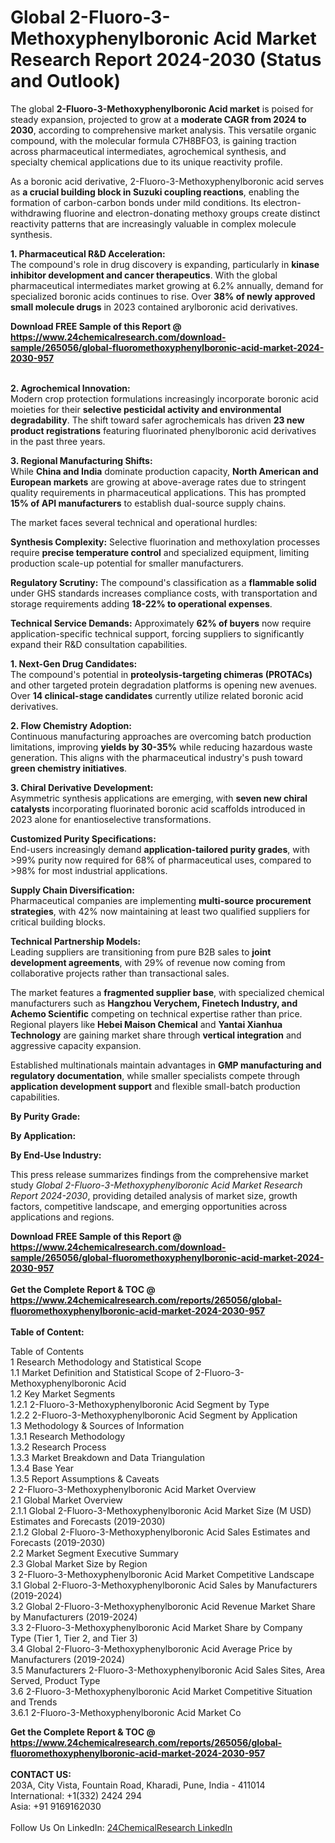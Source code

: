 <h1>Global 2-Fluoro-3-Methoxyphenylboronic Acid Market Research Report 2024-2030 (Status and Outlook)</h1><p>The global <strong>2-Fluoro-3-Methoxyphenylboronic Acid market</strong> is poised for steady expansion, projected to grow at a <strong>moderate CAGR from 2024 to 2030</strong>, according to comprehensive market analysis. This versatile organic compound, with the molecular formula C7H8BFO3, is gaining traction across pharmaceutical intermediates, agrochemical synthesis, and specialty chemical applications due to its unique reactivity profile.</p><p>As a boronic acid derivative, 2-Fluoro-3-Methoxyphenylboronic acid serves as <strong>a crucial building block in Suzuki coupling reactions</strong>, enabling the formation of carbon-carbon bonds under mild conditions. Its electron-withdrawing fluorine and electron-donating methoxy groups create distinct reactivity patterns that are increasingly valuable in complex molecule synthesis.</p><p><strong>1. Pharmaceutical R&amp;D Acceleration:</strong><br>
The compound's role in drug discovery is expanding, particularly in <strong>kinase inhibitor development and cancer therapeutics</strong>. With the global pharmaceutical intermediates market growing at 6.2% annually, demand for specialized boronic acids continues to rise. Over <strong>38% of newly approved small molecule drugs</strong> in 2023 contained arylboronic acid derivatives.</p><div><b>Download FREE Sample of this Report @ 
            <a href="https://www.24chemicalresearch.com/download-sample/265056/global-fluoromethoxyphenylboronic-acid-market-2024-2030-957">
            https://www.24chemicalresearch.com/download-sample/265056/global-fluoromethoxyphenylboronic-acid-market-2024-2030-957</a></b></div><br><p><strong>2. Agrochemical Innovation:</strong><br>
Modern crop protection formulations increasingly incorporate boronic acid moieties for their <strong>selective pesticidal activity and environmental degradability</strong>. The shift toward safer agrochemicals has driven <strong>23 new product registrations</strong> featuring fluorinated phenylboronic acid derivatives in the past three years.</p><p><strong>3. Regional Manufacturing Shifts:</strong><br>
While <strong>China and India</strong> dominate production capacity, <strong>North American and European markets</strong> are growing at above-average rates due to stringent quality requirements in pharmaceutical applications. This has prompted <strong>15% of API manufacturers</strong> to establish dual-source supply chains.</p><p>The market faces several technical and operational hurdles:</p><p><strong>Synthesis Complexity:</strong> Selective fluorination and methoxylation processes require <strong>precise temperature control</strong> and specialized equipment, limiting production scale-up potential for smaller manufacturers.</p><p><strong>Regulatory Scrutiny:</strong> The compound's classification as a <strong>flammable solid</strong> under GHS standards increases compliance costs, with transportation and storage requirements adding <strong>18-22% to operational expenses</strong>.</p><p><strong>Technical Service Demands:</strong> Approximately <strong>62% of buyers</strong> now require application-specific technical support, forcing suppliers to significantly expand their R&amp;D consultation capabilities.</p><p><strong>1. Next-Gen Drug Candidates:</strong><br>
The compound's potential in <strong>proteolysis-targeting chimeras (PROTACs)</strong> and other targeted protein degradation platforms is opening new avenues. Over <strong>14 clinical-stage candidates</strong> currently utilize related boronic acid derivatives.</p><p><strong>2. Flow Chemistry Adoption:</strong><br>
Continuous manufacturing approaches are overcoming batch production limitations, improving <strong>yields by 30-35%</strong> while reducing hazardous waste generation. This aligns with the pharmaceutical industry's push toward <strong>green chemistry initiatives</strong>.</p><p><strong>3. Chiral Derivative Development:</strong><br>
Asymmetric synthesis applications are emerging, with <strong>seven new chiral catalysts</strong> incorporating fluorinated boronic acid scaffolds introduced in 2023 alone for enantioselective transformations.</p><p><strong>Customized Purity Specifications:</strong><br>
	End-users increasingly demand <strong>application-tailored purity grades</strong>, with &gt;99% purity now required for 68% of pharmaceutical uses, compared to &gt;98% for most industrial applications.</p><p><strong>Supply Chain Diversification:</strong><br>
	Pharmaceutical companies are implementing <strong>multi-source procurement strategies</strong>, with 42% now maintaining at least two qualified suppliers for critical building blocks.</p><p><strong>Technical Partnership Models:</strong><br>
	Leading suppliers are transitioning from pure B2B sales to <strong>joint development agreements</strong>, with 29% of revenue now coming from collaborative projects rather than transactional sales.</p><p>The market features a <strong>fragmented supplier base</strong>, with specialized chemical manufacturers such as <strong>Hangzhou Verychem, Finetech Industry, and Achemo Scientific</strong> competing on technical expertise rather than price. Regional players like <strong>Hebei Maison Chemical</strong> and <strong>Yantai Xianhua Technology</strong> are gaining market share through <strong>vertical integration</strong> and aggressive capacity expansion.</p><p>Established multinationals maintain advantages in <strong>GMP manufacturing and regulatory documentation</strong>, while smaller specialists compete through <strong>application development support</strong> and flexible small-batch production capabilities.</p><p><strong>By Purity Grade:</strong></p><p><strong>By Application:</strong></p><p><strong>By End-Use Industry:</strong></p><p>This press release summarizes findings from the comprehensive market study <em>Global 2-Fluoro-3-Methoxyphenylboronic Acid Market Research Report 2024-2030</em>, providing detailed analysis of market size, growth factors, competitive landscape, and emerging opportunities across applications and regions.</p><div><b>Download FREE Sample of this Report @ 
            <a href="https://www.24chemicalresearch.com/download-sample/265056/global-fluoromethoxyphenylboronic-acid-market-2024-2030-957">
            https://www.24chemicalresearch.com/download-sample/265056/global-fluoromethoxyphenylboronic-acid-market-2024-2030-957</a></b></div><br><div><b>Get the Complete Report & TOC @ 
            <a href="https://www.24chemicalresearch.com/reports/265056/global-fluoromethoxyphenylboronic-acid-market-2024-2030-957">
            https://www.24chemicalresearch.com/reports/265056/global-fluoromethoxyphenylboronic-acid-market-2024-2030-957</a></b></div><br>
            <b>Table of Content:</b><p>Table of Contents<br />
1 Research Methodology and Statistical Scope<br />
1.1 Market Definition and Statistical Scope of 2-Fluoro-3-Methoxyphenylboronic Acid<br />
1.2 Key Market Segments<br />
1.2.1 2-Fluoro-3-Methoxyphenylboronic Acid Segment by Type<br />
1.2.2 2-Fluoro-3-Methoxyphenylboronic Acid Segment by Application<br />
1.3 Methodology & Sources of Information<br />
1.3.1 Research Methodology<br />
1.3.2 Research Process<br />
1.3.3 Market Breakdown and Data Triangulation<br />
1.3.4 Base Year<br />
1.3.5 Report Assumptions & Caveats<br />
2 2-Fluoro-3-Methoxyphenylboronic Acid Market Overview<br />
2.1 Global Market Overview<br />
2.1.1 Global 2-Fluoro-3-Methoxyphenylboronic Acid Market Size (M USD) Estimates and Forecasts (2019-2030)<br />
2.1.2 Global 2-Fluoro-3-Methoxyphenylboronic Acid Sales Estimates and Forecasts (2019-2030)<br />
2.2 Market Segment Executive Summary<br />
2.3 Global Market Size by Region<br />
3 2-Fluoro-3-Methoxyphenylboronic Acid Market Competitive Landscape<br />
3.1 Global 2-Fluoro-3-Methoxyphenylboronic Acid Sales by Manufacturers (2019-2024)<br />
3.2 Global 2-Fluoro-3-Methoxyphenylboronic Acid Revenue Market Share by Manufacturers (2019-2024)<br />
3.3 2-Fluoro-3-Methoxyphenylboronic Acid Market Share by Company Type (Tier 1, Tier 2, and Tier 3)<br />
3.4 Global 2-Fluoro-3-Methoxyphenylboronic Acid Average Price by Manufacturers (2019-2024)<br />
3.5 Manufacturers 2-Fluoro-3-Methoxyphenylboronic Acid Sales Sites, Area Served, Product Type<br />
3.6 2-Fluoro-3-Methoxyphenylboronic Acid Market Competitive Situation and Trends<br />
3.6.1 2-Fluoro-3-Methoxyphenylboronic Acid Market Co</p><div><b>Get the Complete Report & TOC @ 
            <a href="https://www.24chemicalresearch.com/reports/265056/global-fluoromethoxyphenylboronic-acid-market-2024-2030-957">
            https://www.24chemicalresearch.com/reports/265056/global-fluoromethoxyphenylboronic-acid-market-2024-2030-957</a></b></div><br><b>CONTACT US:</b><br>
            203A, City Vista, Fountain Road, Kharadi, Pune, India - 411014<br>
            International: +1(332) 2424 294<br>
            Asia: +91 9169162030 <br><br>
            Follow Us On LinkedIn: <a href="https://www.linkedin.com/company/24chemicalresearch/">24ChemicalResearch LinkedIn</a>